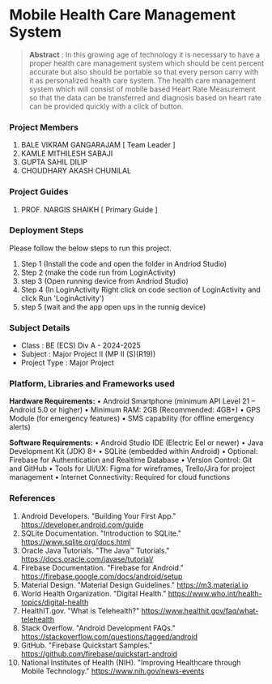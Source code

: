 # Mobile Health Care Management System

> **Abstract** : In this growing age of technology it is necessary to have a proper health care management system which should be cent percent accurate but also should be portable so that every person carry with it as personalized health care system. The health care management system which will consist of mobile based Heart Rate Measurement so that the data can be transferred and diagnosis based on heart rate can be provided quickly with a click of button.

### Project Members
1. BALE VIKRAM GANGARAJAM  [ Team Leader ] 
2. KAMLE MITHILESH SABAJI 
3. GUPTA SAHIL DILIP 
4. CHOUDHARY AKASH CHUNILAL 

### Project Guides
1. PROF. NARGIS SHAIKH  [ Primary Guide ] 

### Deployment Steps
Please follow the below steps to run this project.
1. Step 1 (Install the code and open the folder in Andriod Studio)
2. Step 2 (make the code run from LoginActivity)
3. step 3 (Open running device from Andriod Studio)
4. Step 4 (In LoginActivity Right click on code section of LoginActivity and click Run 'LoginActivity')
5. step 5 (wait and the app open ups in the runnig device)

### Subject Details
- Class : BE (ECS) Div A - 2024-2025
- Subject : Major Project II (MP II (S)(R19))
- Project Type : Major Project

### Platform, Libraries and Frameworks used

**Hardware Requirements:**
•	Android Smartphone (minimum API Level 21 – Android 5.0 or higher)
•	Minimum RAM: 2GB (Recommended: 4GB+)
•	GPS Module (for emergency features)
•	SMS capability (for offline emergency alerts)

**Software Requirements:**
•	Android Studio IDE (Electric Eel or newer)
•	Java Development Kit (JDK) 8+
•	SQLite (embedded within Android)
•	Optional: Firebase for Authentication and Realtime Database
•	Version Control: Git and GitHub
•	Tools for UI/UX: Figma for wireframes, Trello/Jira for project management
•	Internet Connectivity: Required for cloud functions

### References
1.	Android Developers. "Building Your First App." https://developer.android.com/guide
2.	SQLite Documentation. "Introduction to SQLite." https://www.sqlite.org/docs.html
3.	Oracle Java Tutorials. "The Java™ Tutorials." https://docs.oracle.com/javase/tutorial/
4.	Firebase Documentation. "Firebase for Android." https://firebase.google.com/docs/android/setup
5.	Material Design. "Material Design Guidelines." https://m3.material.io
6.	World Health Organization. "Digital Health." https://www.who.int/health-topics/digital-health
7.	HealthIT.gov. "What is Telehealth?" https://www.healthit.gov/faq/what-telehealth
8.	Stack Overflow. "Android Development FAQs." https://stackoverflow.com/questions/tagged/android
9.	GitHub. "Firebase Quickstart Samples." https://github.com/firebase/quickstart-android
10.	National Institutes of Health (NIH). "Improving Healthcare through Mobile Technology." https://www.nih.gov/news-events
